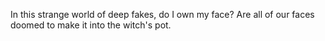 In this strange world of deep fakes, do I own my face?
Are all of our faces doomed to make it into the witch's pot.
